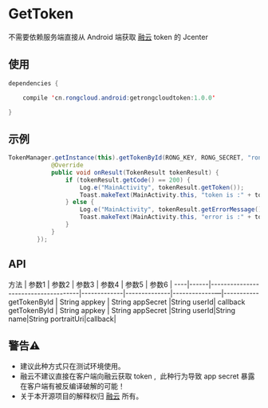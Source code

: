 # GetToken
不需要依赖服务端直接从 Android 端获取 [融云](http://rongcloud.cn) token 的 Jcenter 

## 使用

```java
dependencies {

    compile 'cn.rongcloud.android:getrongcloudtoken:1.0.0'

}
```

## 示例

``` java
TokenManager.getInstance(this).getTokenById(RONG_KEY, RONG_SECRET, "rongcloudgettoken", new TokenManager.OnResultTokenListener() {
            @Override
            public void onResult(TokenResult tokenResult) {
                if (tokenResult.getCode() == 200) {
                    Log.e("MainActivity", tokenResult.getToken());
                    Toast.makeText(MainActivity.this, "token is :" + tokenResult.getToken(), Toast.LENGTH_SHORT).show();
                } else {
                    Log.e("MainActivity", tokenResult.getErrorMessage());
                    Toast.makeText(MainActivity.this, "error is :" + tokenResult.getErrorMessage(), Toast.LENGTH_SHORT).show();
                }
            }
        });
```

## API

方法 | 参数1 | 参数2 | 参数3 | 参数4 | 参数5 | 参数6 |
----|------|-------------------------------------|-------------|--------------|-------------—|-----------
getTokenById | String appkey  | String appSecret |String userId| callback
getTokenById | String appkey  | String appSecret |String userId|String name|String portraitUri|callback|




## 警告⚠️
- 建议此种方式只在测试环境使用。
- 融云不建议直接在客户端向融云获取 token ,  此种行为导致 app secret 暴露在客户端有被反编译破解的可能！
- 关于本开源项目的解释权归 [融云](http://rongcloud.cn) 所有。


            
